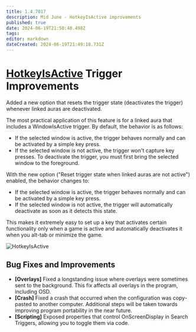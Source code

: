 ```yaml
---
title: 1.4.7017
description: Mid June - HotkeyIsActive improvements
published: true
date: 2024-06-19T21:50:48.498Z
tags: 
editor: markdown
dateCreated: 2024-06-19T21:49:18.731Z
---
```


# [HotkeyIsActive](/en/triggers/hotkey-is-active) Trigger Improvements
Added a new option that resets the trigger state (deactivates the trigger) whenever linked auras are deactivated. 

The most practical application of this feature is for a linked aura that includes a WindowIsActive trigger. By default, the behavior is as follows:

- If the selected window is active, the trigger behaves normally and can be activated by a simple key press.
- If the selected window is not active, the trigger won't capture key presses. To deactivate the trigger, you must first bring the selected window to the foreground.

With the new option ("Reset trigger state when linked auras are not active") enabled, the behavior changes to:

- If the selected window is active, the trigger behaves normally and can be activated by a simple key press.
- If the selected window is not active, the trigger will automatically deactivate as soon as it detects this state.

This makes it extremely easy to set up a key that activates certain functionality only when a game is active and automatically deactivates it when you alt-tab or minimize the game.

![HotkeyIsActive](https://s3.eyeauras.net/media/2024/06/EyeAuras_4xBdABI0eUEK2BvL.png)

## Bug Fixes and Improvements
- **[Overlays]** Fixed a longstanding issue where overlays were sometimes sent to the background. This fix affects all overlays in the program, including OSD.
- **[Crash]** Fixed a crash that occurred when the configuration was copy-pasted to another computer. Additional steps will be taken towards improving program portability in the near future.
- **[Scripting]** Exposed properties that control OnScreenDisplay in Search Triggers, allowing you to toggle them via code.

